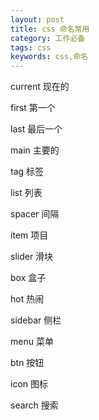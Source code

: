 ```yaml
---
layout: post
title: css 命名常用
category: 工作必备
tags: css
keywords: css,命名
---
```



current	现在的

first	第一个

last 	最后一个

main	主要的

tag		标签

list	列表

spacer	间隔

item	项目

slider	滑块

box		盒子

hot		热闹

sidebar	侧栏

menu 	菜单

btn 	按钮

icon	图标

search 	搜索







